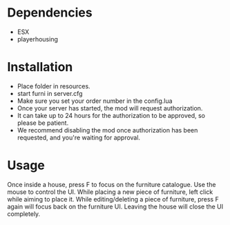 # Dependencies
- ESX
- playerhousing

# Installation
- Place folder in resources.
- start furni in server.cfg
- Make sure you set your order number in the config.lua
- Once your server has started, the mod will request authorization.
- It can take up to 24 hours for the authorization to be approved, so please be patient.
- We recommend disabling the mod once authorization has been requested, and you're waiting for approval.

# Usage
Once inside a house, press F to focus on the furniture catalogue.
Use the mouse to control the UI.
While placing a new piece of furniture, left click while aiming to place it.
While editing/deleting a piece of furniture, press F again will focus back on the furniture UI.
Leaving the house will close the UI completely.